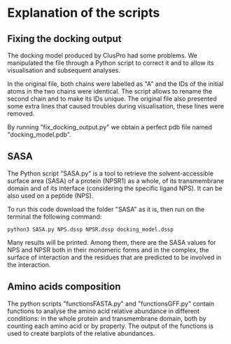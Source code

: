 # Explanation of the scripts

## Fixing the docking output

The docking model produced by ClusPro had some problems. We manipulated the file through a Python script to correct it and to allow its visualisation and subsequent analyses.

In the original file, both chains were labelled as "A" and the IDs of the initial atoms in the two chains were identical. The script allows to rename the second chain and to make its IDs unique. The original file also presented some extra lines that caused troubles during visualisation, these lines were removed.

By running "fix_docking_output.py" we obtain a perfect pdb file named "docking_model.pdb".

## SASA
The Python script "SASA.py" is a tool to retrieve the solvent-accessible surface area (SASA) of a protein (NPSR1) as a whole, of its transmembrane domain and of its interface (considering the specific ligand NPS). It can be also used on a peptide (NPS).

To run this code download the folder "SASA" as it is, then run on the terminal the following command:
```
python3 SASA.py NPS.dssp NPSR.dssp docking_model.dssp
```

Many results will be printed. Among them, there are the SASA values for NPS and NPSR both in their monomeric forms and in the complex, the surface of interaction and the residues that are predicted to be involved in the interaction.

## Amino acids composition
The python scripts "functionsFASTA.py" and "functionsGFF.py" contain functions to analyse the amino acid relative abundance in different conditions: in the whole protein and transmembrane domain, both by counting each amino acid or by property. The output of the functions is used to create barplots of the relative abundances.